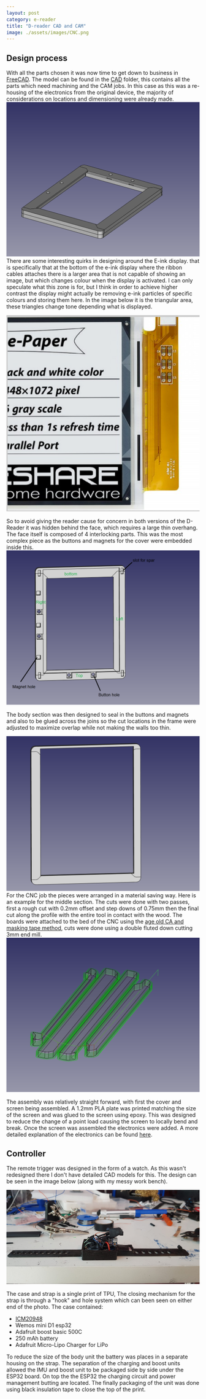 ```yaml
---
layout: post
category: e-reader
title: "D-reader CAD and CAM"
image: ./assets/images/CNC.png
---
```


## Design process
With all the parts chosen it was now time to get down to business in [FreeCAD](https://www.freecadweb.org/). The model can be found in the [CAD](CAD) folder, this contains all the parts which need machining and the CAM jobs. In this case as this was a re-housing of the electronics from the original device, the majority of considerations on locations and dimensioning were already made. 
![](./assets/images/assembly.png)
There are some interesting quirks in designing around the E-ink display. that is specifically that at the bottom of the e-ink display where the ribbon cables attaches there is a larger area that is not capable of showing an image, but which changes colour when the display is activated. I can only speculate what this zone is for, but I think in order to achieve higher contrast the display might actually be removing e-ink particles of specific colours and storing them here. In the image below it is the triangular area, these triangles change tone depending what is displayed.

![](./assets/images/annoying_eink_bit.png)

So to avoid giving the reader cause for concern in both versions of the D-Reader it was hidden behind the face, which requires a large thin overhang. The face itself is composed of 4 interlocking parts. This was the most complex piece as the buttons and magnets for the cover were embedded inside this.
![](./assets/images/face_from_back.png)

The body section was then designed to seal in the buttons and magnets and also to be glued across the joins so the cut locations in the frame were adjusted to maximize overlap while not making the walls too thin.

![](./assets/images/middle.png)
For the CNC job the pieces were arranged in a material saving way. Here is an example for the middle section. The cuts were done with two passes, first a rough cut with  0.2mm offset and step downs of 0.75mm then the final cut along the profile with the entire tool in contact with the wood. The boards were attached to the bed of the CNC using the [age old CA and masking tape method](https://portlandcnc.com/blog/2018/5/super-glue-fixturing), cuts were done using a double fluted down cutting 3mm end mill.
![](./assets/images/CNC.png)

The assembly was relatively straight forward, with first the cover and screen being assembled. A 1.2mm PLA plate was printed matching the size of the screen and was glued to the screen using epoxy. This was designed to reduce the change of a point load causing the screen to locally bend and break. Once the screen was assembled the electronics were added. A more detailed explanation of the electronics can be found [here](electronics.md).

## Controller
The remote trigger was designed in the form of a watch. As this wasn't redesigned there I don't have detailed CAD models for this. The design can be seen in the image below (along with my messy work bench).

![](./assets/images/trigger_electronics.jpg)

The case and strap is a single print of TPU, The closing mechanism for the strap is through a "hook" and hole system which can been seen on either end of the photo. The case contained:

- [ICM20948](https://www.waveshare.com/10-dof-imu-sensor-d.htm)
- Wemos mini D1 esp32
- Adafruit boost basic 500C
- 250 mAh battery
- Adafruit Micro-Lipo Charger for LiPo

To reduce the size of the body unit the battery was places in a separate housing on the strap. The separation of the charging and boost units allowed the IMU and boost unit to be packaged side by side under the ESP32 board. On top the the ESP32 the charging circuit and power management butting are located. The finally packaging of the unit was done using black insulation tape to close the top of the print.
